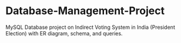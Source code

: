 # Database-Management-Project
MySQL Database project on Indirect Voting System in India (President Election) with ER diagram, schema, and queries.
